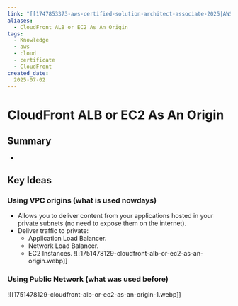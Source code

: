 ```yaml
---
link: "[[1747853373-aws-certified-solution-architect-associate-2025|AWS Certified Solution Architect Associate 2025]]"
aliases: 
  - CloudFront ALB or EC2 As An Origin
tags:
  - Knowledge
  - aws
  - cloud
  - certificate
  - CloudFront
created_date:
  2025-07-02
---
```

# CloudFront ALB or EC2 As An Origin
## Summary
- 
## Key Ideas
### Using VPC origins (what is used nowdays)
- Allows you to deliver content from your applications hosted in your private subnets (no need to expose them on the internet).
- Deliver traffic to private:
  - Application Load Balancer.
  - Network Load Balancer.
  - EC2 Instances.
![[1751478129-cloudfront-alb-or-ec2-as-an-origin.webp]]

### Using Public Network (what was used before)
![[1751478129-cloudfront-alb-or-ec2-as-an-origin-1.webp]]

